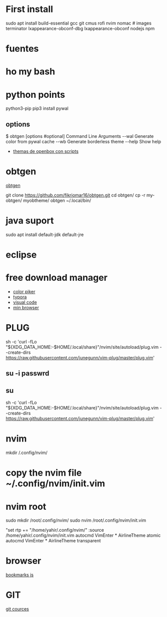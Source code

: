 # First install

sudo apt install 
build-essential
gcc 
git 
cmus 
rofi 
nvim
nomac # images
terminator
lxappearance-obconf-dbg
lxappearance-obconf
nodejs
npm

# fuentes

# ho my bash 

# python points
python3-pip
pip3 install pywal
## options
$ obtgen [options #optional]
Command Line Arguments
 --wal        Generate color from pywal cache
 --wb         Generate borderless theme
 --help       Show help

* [themas de openbox con scripts](https://github.com/fikriomar16/Tint2-Collections)



# obtgen
[obtgen](https://github.com/fikriomar16/obtgen)

git clone https://github.com/fikriomar16/obtgen.git
cd obtgen/
cp -r my-obtgen/ myobtheme/ obtgen ~/.local/bin/

# java suport 
sudo apt install default-jdk default-jre

# eclipse
# free download manager
* [color piker](https://github.com/Toinane/colorpicker/releases)
* [typora](https://typora.io/#linux)
* [visual code](https://code.visualstudio.com/)
* [min browser](https://minbrowser.org/)






# PLUG 
sh -c 'curl -fLo "${XDG_DATA_HOME:-$HOME/.local/share}"/nvim/site/autoload/plug.vim --create-dirs \
       https://raw.githubusercontent.com/junegunn/vim-plug/master/plug.vim'

su -i
passwrd
---
su
---
sh -c 'curl -fLo "${XDG_DATA_HOME:-$HOME/.local/share}"/nvim/site/autoload/plug.vim --create-dirs \
       https://raw.githubusercontent.com/junegunn/vim-plug/master/plug.vim'

# 

# nvim
mkdir /.config/nvim/
# copy the nvim file  ~/.config/nvim/init.vim

# nvim root
sudo mkdir /root/.config/nvim/
sudo nvim /root/.config/nvim/init.vim

"set rtp += "/home/yahir/.config/nvim/"
:source /home/yahir/.config/nvim/init.vim
autocmd VimEnter * AirlineTheme atomic
autocmd VimEnter * AirlineTheme transparent


# browser
[bookmarks js ](https://github.com/Jaredk3nt/homepage)

# GIT
[git cources](https://lab.github.com/)

